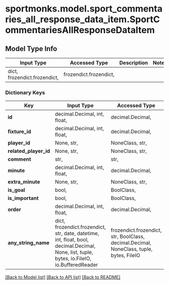 # sportmonks.model.sport_commentaries_all_response_data_item.SportCommentariesAllResponseDataItem

## Model Type Info
Input Type | Accessed Type | Description | Notes
------------ | ------------- | ------------- | -------------
dict, frozendict.frozendict,  | frozendict.frozendict,  |  | 

### Dictionary Keys
Key | Input Type | Accessed Type | Description | Notes
------------ | ------------- | ------------- | ------------- | -------------
**id** | decimal.Decimal, int, float,  | decimal.Decimal,  |  | [optional] 
**fixture_id** | decimal.Decimal, int, float,  | decimal.Decimal,  |  | [optional] 
**player_id** | None, str,  | NoneClass, str,  |  | [optional] 
**related_player_id** | None, str,  | NoneClass, str,  |  | [optional] 
**comment** | str,  | str,  |  | [optional] 
**minute** | decimal.Decimal, int, float,  | decimal.Decimal,  |  | [optional] 
**extra_minute** | None, str,  | NoneClass, str,  |  | [optional] 
**is_goal** | bool,  | BoolClass,  |  | [optional] 
**is_important** | bool,  | BoolClass,  |  | [optional] 
**order** | decimal.Decimal, int, float,  | decimal.Decimal,  |  | [optional] 
**any_string_name** | dict, frozendict.frozendict, str, date, datetime, int, float, bool, decimal.Decimal, None, list, tuple, bytes, io.FileIO, io.BufferedReader | frozendict.frozendict, str, BoolClass, decimal.Decimal, NoneClass, tuple, bytes, FileIO | any string name can be used but the value must be the correct type | [optional]

[[Back to Model list]](../../README.md#documentation-for-models) [[Back to API list]](../../README.md#documentation-for-api-endpoints) [[Back to README]](../../README.md)

